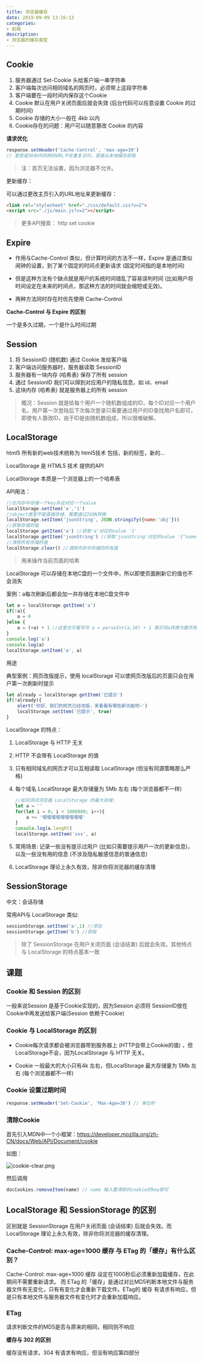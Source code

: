 ```yaml
---
title: 浏览器缓存
date: 2019-09-09 13:16:13
categories:
- 前端
description:
- 浏览器的缓存类型
---
```


## Cookie 

1. 服务器通过 Set-Cookie 头给客户端一串字符串
2. 客户端每次访问相同域名的网页时，必须带上这段字符串
3. 客户端要在一段时间内保存这个Cookie
4. Cookie 默认在用户关闭页面后就会失效 (后台代码可以任意设置 Cookie 的过期时间)
5. Cookie 存储的大小一般在 4kb 以内
6. Cookie存在的问题：用户可以随意篡改 Cookie 的内容

**请求优化**

```js
response.setHeader('Cache-Control', 'max-age=30')
// 意思是30秒内同样的URL不在重复访问，直接从本地缓存获取
```

> 注：首页无法设置，因为浏览器不允许。

更新缓存：

可以通过更改主页引入的URL地址来更新缓存：

```html
<link rel="stylesheet" href="./css/default.css?v=2">
<script src="./js/main.js?v=2"></script>
```

> 更多API搜索： http set cookie

## Expire 

- 作用与Cache-Control 类似，但计算时间的方法不一样，Expire 是通过类似闹钟的设置，到了某个固定的时间点更新请求 (固定时间指的是本地时间)

- 但是这种方法有个缺点就是用户的系统时间错乱了容易误判时间 (比如用户将时间设定在未来的时间点，那这种方法的时间就会缩短或无效)。

- 两种方法同时存在时优先使用 Cache-Control

**Cache-Control 与 Expire 的区别**

一个是多久过期，一个是什么时间过期



## Session

1. 将 SessionID (随机数) 通过 Cookie 发给客户端
2. 客户端访问服务器时，服务器读取 SessionID
3. 服务器有一块内存 (哈希表) 保存了所有 session
4. 通过 SessionID 我们可以得到对应用户的隐私信息，如 id、email
5. 这块内存 (哈希表) 就是服务器上的所有 session

> 概况：Session 就是给每个用户一个随机数组成的ID，每个ID对应一个用户名，用户第一次登陆后下次每次登录只需要通过用户的ID查找用户名即可，即使有人篡改ID，由于ID是由随机数组成，所以很难破解。

## LocalStorage

html5 所有新的web技术统称为 html5技术 包括，新的标签，新的...

LocalStorage 是 HTML5 技术 提供的API

LocalStorage 本质是一个浏览器上的一个哈希表

API用法：

```js
//在内存中存储一个key并且对应一个value
localStorage.setItem('a','1')
//object类型不能直接存储，需要通过JSON转换
localStorage.setItem('jsonString', JSON.stringify({name:'obj'}))
//获取存储的值
localStorage.getItem('a') //获取'a'对应的value '1'
localStorage.getItem('jsonString') //获取'jsonString'对应的value '{"name":"obj"}'
//清除所有存储的值
localStorage.clear() //清除内存中存储的所有值
```

> 用来操作当前页面的哈希

LocalStorage 可以存储在本地C盘的一个文件中，所以即使页面刷新它的值也不会消失

案例：a每次刷新后都会加一并存储在本地C盘文件中

```js
let a = localStorage.getItem('a')
if(!a){
    a = 0
}else {
    a = (+a) + 1 //这里也可看写作 a = parseInt(a,10) + 1 表示将a转换为数字再加一
}
console.log('a')
console.log(a)
localStorage.setItem('a', a)
```

用途

典型案例：网页改版提示，使用 localStorage 可以使网页改版后的页面只会在用户第一次刷新时提示

```js
let already = localStorage.getItem('已提示')
if(!already){
    alert('你好，我们的网页已经改版，来看看有哪些新功能吧~')
    localStorage.setItem('已提示', true)
}
```

LocalStorage 的特点：

1. LocalStorage 与 HTTP 无关

2. HTTP 不会带有 LocalStorage 的值

3. 只有相同域名的网页才可以互相读取 LocalStorage (但没有同源策略那么严格)

4. 每个域名 LocalStorage 最大存储量为 5Mb 左右 (每个浏览器都不一样)

   ```js
   //如何测试浏览器 LocalStorage 的最大存储:
   let a = ''
   for(let i = 0; i < 1000000; i++){
       a += '嘤嘤嘤嘤嘤嘤嘤嘤嘤'
   }
   console.log(a.lenght)
   localStorage.setItem('xxx', a)
   ```

   

5. 常用场景: 记录一些没有提示过用户 (比如只需要提示用户一次的更新信息)，以及一些没有用的信息 (不涉及隐私敏感信息的普通信息)

6. LocalStorage 理论上永久有效，除非你将浏览器的缓存清理



## SessionStorage

中文：会话存储

常用API与 LocalStorage 类似: 

```js
sessionStorage.setItem('a',1) //添加
sessionStorage.getItem('b') //获取
```

> 除了 SessionStorage 在用户关闭页面 (会话结束) 后就会失效。其他特点与 LocalStorage 的特点基本一致



## 课题

### Cookie 和 Session 的区别

一般来说Session 是基于Cookie实现的，因为Session 必须将 SessionID放在 Cookie中再发送给客户端(Session 依赖于Cookie)

### Cookie 与 LocalStorage 的区别

- Cookie每次请求都会被浏览器带到服务器上 (HTTP会带上Cookie的值) ，但LocalStorage不会，因为LocalStorage 与 HTTP 无关。

- Cookie 一般最大的大小只有4k 左右，但LocalStorage 最大存储量为 5Mb 左右 (每个浏览器都不一样)

### Cookie 设置过期时间

```js
response.setHeader('Set-Cookie', 'Max-Age=30') // 单位秒
```

### 清除Cookie

首先引入MDN中一个小框架：https://developer.mozilla.org/zh-CN/docs/Web/API/Document/cookie

如图：

![cookie-clear.png](https://chenning02.github.io/img/cookie-clear.png)


然后调用

```js
docCookies.removeItem(name) // name 输入要清除的cookie的key即可
```



## LocalStorage 和 SessionStorage 的区别

区别就是 SessionStorage 在用户关闭页面 (会话结束) 后就会失效。而 LocalStorage 理论上永久有效，除非你将浏览器的缓存清理。





### Cache-Control: max-age=1000 缓存 与 ETag 的「缓存」有什么区别？

Cache-Control: max-age=1000 缓存 设定在1000秒后必须重新加载缓存，在此期间不需要重新请求。 而 ETag 的「缓存」是通过对比MD5判断本地文件与服务器文件有无变化，只有有变化才会重新下载文件。ETag的 缓存 有请求有响应，但是只有本地文件与服务器文件有变化时才会重新加载响应。



### ETag

请求判断文件的MD5是否与原来的相同，相同则不响应

**缓存与 302 的区别**

缓存没有请求，304 有请求有响应，但没有响应第四部分
